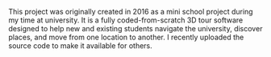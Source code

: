 This project was originally created in 2016 as a mini school project during my time at university. It is a fully coded-from-scratch 3D tour software designed to help new and existing students navigate the university, discover places, and move from one location to another. I recently uploaded the source code to make it available for others.
